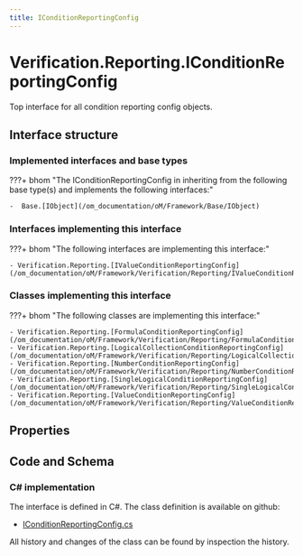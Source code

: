 ```yaml
---
title: IConditionReportingConfig
---
```


# Verification.Reporting.IConditionReportingConfig

Top interface for all condition reporting config objects.

## Interface structure

### Implemented interfaces and base types

???+ bhom "The IConditionReportingConfig in inheriting from the following base type(s) and implements the following interfaces:"

    -  Base.[IObject](/om_documentation/oM/Framework/Base/IObject)


### Interfaces implementing this interface

???+ bhom "The following interfaces are implementing this interface:"

    - Verification.Reporting.[IValueConditionReportingConfig](/om_documentation/oM/Framework/Verification/Reporting/IValueConditionReportingConfig)


### Classes implementing this interface

???+ bhom "The following classes are implementing this interface:"

    - Verification.Reporting.[FormulaConditionReportingConfig](/om_documentation/oM/Framework/Verification/Reporting/FormulaConditionReportingConfig)
    - Verification.Reporting.[LogicalCollectionConditionReportingConfig](/om_documentation/oM/Framework/Verification/Reporting/LogicalCollectionConditionReportingConfig)
    - Verification.Reporting.[NumberConditionReportingConfig](/om_documentation/oM/Framework/Verification/Reporting/NumberConditionReportingConfig)
    - Verification.Reporting.[SingleLogicalConditionReportingConfig](/om_documentation/oM/Framework/Verification/Reporting/SingleLogicalConditionReportingConfig)
    - Verification.Reporting.[ValueConditionReportingConfig](/om_documentation/oM/Framework/Verification/Reporting/ValueConditionReportingConfig)


## Properties

## Code and Schema

### C# implementation

The interface is defined in C#. The class definition is available on github:

- [IConditionReportingConfig.cs](https://github.com/BHoM/BHoM/blob/develop/Verification_oM/Reporting/Interfaces/IConditionReportingConfig.cs)

All history and changes of the class can be found by inspection the history.
